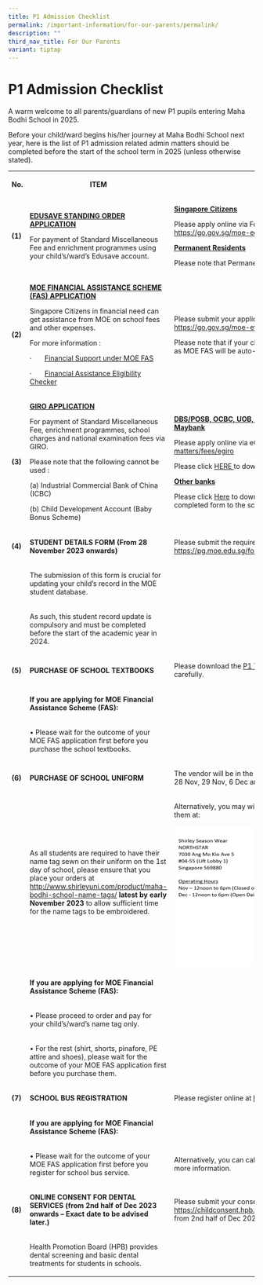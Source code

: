 ```yaml
---
title: P1 Admission Checklist
permalink: /important-information/for-our-parents/permalink/
description: ""
third_nav_title: For Our Parents
variant: tiptap
---
```

<h1><strong>P1 Admission Checklist</strong></h1>
<p>A warm welcome to all parents/guardians of new P1 pupils entering Maha
Bodhi School in 2025.</p>
<p>Before your child/ward begins his/her journey at Maha Bodhi School next
year, here is the list of P1 admission related admin matters should be
completed before the start of the school term in 2025 (unless otherwise
stated).</p>
<p></p>
<table style="minWidth: 75px">
<colgroup>
<col>
<col>
<col>
</colgroup>
<tbody>
<tr>
<th rowspan="1" colspan="1">
<p><strong>No.</strong>
</p>
</th>
<th rowspan="1" colspan="1">
<p><strong>ITEM</strong>
</p>
</th>
<th rowspan="1" colspan="1">
<p><strong>INSTRUCTIONS</strong>
</p>
</th>
</tr>
<tr>
<td rowspan="1" colspan="1">
<p><strong>(1)</strong>
</p>
</td>
<td rowspan="1" colspan="1">
<p><strong><u>EDUSAVE STANDING ORDER APPLICATION</u></strong>
</p>
<p>For payment of Standard Miscellaneous Fee and enrichment programmes using
your child’s/ward’s Edusave account.</p>
</td>
<td rowspan="1" colspan="1">
<p><strong><u>Singapore Citizens</u></strong>
</p>
<p>Please apply online via FormSG (SingPass login required) at <a href="https://go.gov.sg/moe-edusave-signup" rel="noopener noreferrer nofollow" target="_blank">https://go.gov.sg/moe-edusave-signup</a>
</p>
<p></p>
<p><strong><u>Permanent Residents</u></strong>
</p>
<p></p>
<p>Please note that Permanent Residents are not eligible for Edusave deduction</p>
</td>
</tr>
<tr>
<td rowspan="1" colspan="1">
<p><strong>(2)</strong>
</p>
</td>
<td rowspan="1" colspan="1">
<p><strong><u>MOE FINANCIAL ASSISTANCE SCHEME (FAS) APPLICATION</u></strong>
</p>
<p></p>
<p>Singapore Citizens in financial need can get assistance from MOE on school
fees and other expenses.</p>
<p></p>
<p>For more information :</p>
<p>·&nbsp;&nbsp;&nbsp;&nbsp;&nbsp;&nbsp; <a href="/files/MOE_FAS_Application_Form_2025.pdf" rel="noopener noreferrer nofollow" target="_blank"><u>Financial Support under MOE FAS</u></a>
</p>
<p>·&nbsp;&nbsp;&nbsp;&nbsp;&nbsp;&nbsp; <a href="https://www.moe.gov.sg/financial-matters/financial-assistance" rel="noopener nofollow" target="_blank">Financial Assistance Eligibility Checker</a>
</p>
</td>
<td rowspan="1" colspan="1">
<p>Please submit your application online (SingPass Login required) at <a href="https://form.gov.sg/64e2f8f73f582600139f54ac" rel="noopener noreferrer nofollow" target="_blank">https://go.gov.sg/moe-efas</a>
</p>
<p></p>
<p>Please note that if your child is a ComCare recipient, you do not need
to apply as MOE FAS will be auto-granted to ComCare beneficiaries.</p>
</td>
</tr>
<tr>
<td rowspan="1" colspan="1">
<p><strong>(3)</strong>
</p>
</td>
<td rowspan="1" colspan="1">
<p><strong><u>GIRO APPLICATION</u></strong>
</p>
<p></p>
<p>For payment of Standard Miscellaneous Fee, enrichment programmes, school
charges and national examination fees via GIRO.</p>
<p></p>
<p>Please note that the following cannot be used :</p>
<p>(a) Industrial Commercial Bank of China (ICBC)</p>
<p>(b) Child Development Account (Baby Bonus Scheme)</p>
<p></p>
</td>
<td rowspan="1" colspan="1">
<p><strong><u>DBS/POSB, OCBC, UOB, HSBC, Standard Chartered Bank, Bank of China, Maybank</u></strong>
</p>
<p></p>
<p>Please apply online via eGIRO at <a href="https://www.moe.gov.sg/financial-matters/fees/egiro" rel="noopener noreferrer nofollow" target="_blank">https://www.moe.gov.sg/financial-matters/fees/egiro</a>
</p>
<p></p>
<p>Please click <a href="/files/MOEEGIROUSERGUIDE.pdf" rel="noopener noreferrer nofollow" target="_blank">HERE </a>to
download the eGIRO User Guide.</p>
<p></p>
<p><strong><u>Other banks</u></strong>
</p>
<p>Please click <a href="/files/giro_application_for_m_apr2023.pdf" rel="noopener noreferrer nofollow" target="_blank">Here</a> to
download the GIRO application form and submit the completed form to the
school General Office (Mon to Fri 8am to 5pm).</p>
</td>
</tr>
<tr>
<td rowspan="1" colspan="1">
<p><strong>(4)</strong>
</p>
</td>
<td rowspan="1" colspan="1">
<p><strong>STUDENT DETAILS FORM (From 28 November 2023 onwards)</strong>
</p>
</td>
<td rowspan="1" colspan="1">
<p>Please submit the required details at (SingPass Login required) <a href="https://pg.moe.edu.sg/forms/sdf" rel="noopener noreferrer nofollow" target="_blank">https://pg.moe.edu.sg/forms/sdf</a> from
28 November 2023 onwards.</p>
</td>
</tr>
<tr>
<td rowspan="1" colspan="1">
<p></p>
</td>
<td rowspan="1" colspan="1">
<p>The submission of this form is crucial for updating your child’s record
in the MOE student database.</p>
</td>
<td rowspan="1" colspan="1">
<p></p>
</td>
</tr>
<tr>
<td rowspan="1" colspan="1">
<p></p>
</td>
<td rowspan="1" colspan="1">
<p>As such, this student record update is compulsory and must be completed
before the start of the academic year in 2024.</p>
</td>
<td rowspan="1" colspan="1">
<p></p>
</td>
</tr>
<tr>
<td rowspan="1" colspan="1">
<p><strong>(5)</strong>
</p>
</td>
<td rowspan="1" colspan="1">
<p><strong>PURCHASE OF SCHOOL TEXTBOOKS</strong>
</p>
</td>
<td rowspan="1" colspan="1">
<p>Please download the <a href="/files/2024%20p1%20school%20textbooks%20list.pdf" rel="noopener noreferrer nofollow" target="_blank">P1 Textbook List</a> and
read the ordering instructions carefully.</p>
</td>
</tr>
<tr>
<td rowspan="1" colspan="1">
<p></p>
</td>
<td rowspan="1" colspan="1">
<p><strong>If you are applying for MOE Financial Assistance Scheme (FAS):</strong>
</p>
</td>
<td rowspan="1" colspan="1">
<p></p>
</td>
</tr>
<tr>
<td rowspan="1" colspan="1">
<p></p>
</td>
<td rowspan="1" colspan="1">
<p>• Please wait for the outcome of your MOE FAS application first before
you purchase the school textbooks.</p>
</td>
<td rowspan="1" colspan="1">
<p></p>
</td>
</tr>
<tr>
<td rowspan="1" colspan="1">
<p><strong>(6)</strong>
</p>
</td>
<td rowspan="1" colspan="1">
<p><strong>PURCHASE OF SCHOOL UNIFORM</strong>
</p>
</td>
<td rowspan="1" colspan="1">
<p>The vendor will be in the school to sell school uniforms from 9am to 3pm
on 28 Nov, 29 Nov, 6 Dec and 11 Dec 2023.</p>
</td>
</tr>
<tr>
<td rowspan="1" colspan="1">
<p></p>
</td>
<td rowspan="1" colspan="1">
<p>As all students are required to have their name tag sewn on their uniform
on the 1st day of school, please ensure that you place your orders at
<a href="http://www.shirleyuni.com/product/maha-bodhi-school-name-tags/" rel="noopener noreferrer nofollow" target="_blank">http://www.shirleyuni.com/product/maha-bodhi-school-name-tags/</a> <strong>latest by early November 2023</strong> to
allow sufficient time for the name tags to be embroidered.</p>
</td>
<td rowspan="1" colspan="1">
<p>Alternatively, you may wish to purchase online at www.shirleyuni.com or
visit them at:</p>
<div class="isomer-image-wrapper">
<img style="width: 100%" height="auto" width="100%" alt="Shirley Season Address &amp; Operation Hours" src="/images/shirley%20season%20address%20&amp;%20operation%20hours.jpg">
</div>
</td>
</tr>
<tr>
<td rowspan="1" colspan="1">
<p></p>
</td>
<td rowspan="1" colspan="1">
<p><strong>If you are applying for MOE Financial Assistance Scheme (FAS):</strong>
</p>
</td>
<td rowspan="1" colspan="1">
<p></p>
</td>
</tr>
<tr>
<td rowspan="1" colspan="1">
<p></p>
</td>
<td rowspan="1" colspan="1">
<p>• Please proceed to order and pay for your child’s/ward’s name tag only.</p>
</td>
<td rowspan="1" colspan="1">
<p></p>
</td>
</tr>
<tr>
<td rowspan="1" colspan="1">
<p></p>
</td>
<td rowspan="1" colspan="1">
<p>• For the rest (shirt, shorts, pinafore, PE attire and shoes), please
wait for the outcome of your MOE FAS application first before you purchase
them.</p>
</td>
<td rowspan="1" colspan="1">
<p></p>
</td>
</tr>
<tr>
<td rowspan="1" colspan="1">
<p><strong>(7)</strong>
</p>
</td>
<td rowspan="1" colspan="1">
<p><strong>SCHOOL BUS REGISTRATION</strong>
</p>
</td>
<td rowspan="1" colspan="1">
<p>Please register online at <a href="https://docs.google.com/forms/d/e/1FAIpQLSeoHnH7vxE0-BMU_ixuLrWpSVXph42qqJZtcptBY_TNdMPuvQ/viewform" rel="noopener noreferrer nofollow" target="_blank">https://forms.gle/EriDn2Np1rHkfXn49</a>
</p>
</td>
</tr>
<tr>
<td rowspan="1" colspan="1">
<p></p>
</td>
<td rowspan="1" colspan="1">
<p><strong>If you are applying for MOE Financial Assistance Scheme (FAS):</strong>
</p>
</td>
<td rowspan="1" colspan="1">
<p></p>
</td>
</tr>
<tr>
<td rowspan="1" colspan="1">
<p></p>
</td>
<td rowspan="1" colspan="1">
<p>• Please wait for the outcome of your MOE FAS application first before
you register for school bus service.</p>
</td>
<td rowspan="1" colspan="1">
<p>Alternatively, you can call Ms Neo (8428 1061) or Mr Neo (6445 8088) for
more information.</p>
</td>
</tr>
<tr>
<td rowspan="1" colspan="1">
<p><strong>(8)</strong>
</p>
</td>
<td rowspan="1" colspan="1">
<p><strong>ONLINE CONSENT FOR DENTAL SERVICES</strong>  <strong>(from 2nd half of Dec 2023 onwards – Exact date to be advised later.)</strong>
</p>
</td>
<td rowspan="1" colspan="1">
<p>Please submit your consent online at (SingPass Login required) <a href="https://childconsent.hpb.gov.sg/ship/process/SHIP/OnlineChildConsentPortal" rel="noopener noreferrer nofollow" target="_blank">https://childconsent.hpb.gov.sg/ship/process/SHIP/OnlineChildConsentPortal</a> from
2nd half of Dec 2023 onwards – Exact date to be advised later.</p>
</td>
</tr>
<tr>
<td rowspan="1" colspan="1">
<p></p>
</td>
<td rowspan="1" colspan="1">
<p>Health Promotion Board (HPB) provides dental screening and basic dental
treatments for students in schools.</p>
</td>
<td rowspan="1" colspan="1">
<p></p>
</td>
</tr>
</tbody>
</table>
<p></p>